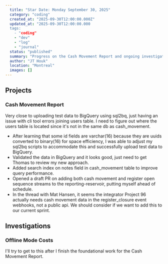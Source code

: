 ```yaml
---
  title: "Star Date: Monday September 30, 2025"
  category: "coding"
  created_at: "2025-09-30T12:00:00.000Z"
  updated_at: "2025-09-30T12:00:00.000
  tags: 
    - "coding"
    - "dev"
    - "log"
    - "journal"
  status: "published"
  summary: "Progress on the Cash Movement Report and ongoing investigations into offline mode costs."
  author: "JT Houk"
  location: "Montreal"
  images: []
---
```


## Projects

### Cash Movement Report

Very close to uploading test data to BigQuery using sql2bq, just having an issue with cli tool errors joining users table.
  I need to figure out where the users table is located since it's not in the same db as cash_movement.

- After learning that some id fields are varchar(16) because they are uuids converted to binary(16) for space efficiency,
  I was able to adjust my sql2bq scripts to accommodate this and successfully upload test data to BigQuery.
- Validated the data in BigQuery and it looks good, just need to get Thomas to review my new approach.
- Added search index on notes field in cash_movement table to improve query performance.
- Opened a draft PR on adding both cash movement and register open sequence streams to the reporting-reservoir, putting myself ahead of schedule.
- In the thread with Mat Hansen, it seems the integrator Project 96 actually needs cash movement data in the register_closure event webhooks, not a public api.
  We should consider if we want to add this to our current sprint.

## Investigations

### Offline Mode Costs

I'll try to get to this after I finish the foundational work for the Cash Movement Report.
